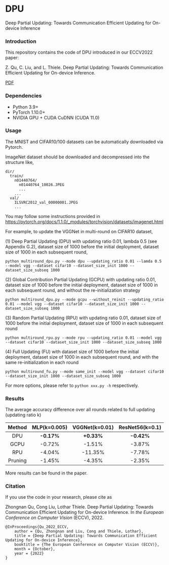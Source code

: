 # DPU

Deep Partial Updating: Towards Communication Efficient Updating for On-device Inference

### Introduction
This repository contains the code of DPU introduced in our ECCV2022 paper:

Z. Qu, C. Liu, and L. Thiele. Deep Partial Updating: Towards Communication Efficient Updating for On-device Inference.  

[PDF](https://arxiv.org/pdf/2007.03071.pdf)

### Dependencies

+ Python 3.9+
+ PyTorch 1.10.0+
+ NVIDIA GPU + CUDA CuDNN (CUDA 11.0)

### Usage

The MNIST and CIFAR10/100 datasets can be automatically downloaded via Pytorch.

ImageNet dataset should be downloaded and decompressed into the structure like,

    dir/
      train/
        n01440764/
          n01440764_10026.JPEG
          ...
        ...
      val/
        ILSVRC2012_val_00000001.JPEG
        ...
You may follow some instructions provided in https://pytorch.org/docs/1.1.0/_modules/torchvision/datasets/imagenet.html

For example, to update the VGGNet in multi-round on CIFAR10 dataset,

(1) Deep Partial Updating (DPU) with updating ratio 0.01, lambda 0.5 (see Appendix G.2), dataset size of 1000 before the initial deployment, dataset size of 1000 in each subsequent round, 

    python multiround_dpu.py --mode dpu --updating_ratio 0.01 --lamda 0.5 --model vgg --dataset cifar10 --dataset_size_init 1000 --dataset_size_subseq 1000

(2) Global Contribution Partial Updating (GCPU) with updating ratio 0.01, dataset size of 1000 before the initial deployment, dataset size of 1000 in each subsequent round, and without the re-initialization strategy

    python multiround_dpu.py --mode gcpu --without_reinit --updating_ratio 0.01 --model vgg --dataset cifar10 --dataset_size_init 1000 --dataset_size_subseq 1000   

(3) Random Partial Updating (RPU) with updating ratio 0.01, dataset size of 1000 before the initial deployment, dataset size of 1000 in each subsequent round    

    python multiround_rpu.py --mode rpu --updating_ratio 0.01 --model vgg --dataset cifar10 --dataset_size_init 1000 --dataset_size_subseq 1000   

(4) Full Updating (FU) with dataset size of 1000 before the initial deployment, dataset size of 1000 in each subsequent round, and with the same re-initialization in each round

    python multiround_fu.py --mode same_init --model vgg --dataset cifar10 --dataset_size_init 1000 --dataset_size_subseq 1000 

For more options, please refer to `python xxx.py -h` respectively.

### Results

The average accuracy difference over all rounds related to full updating (updating ratio k)

Method|MLP(k=0.005)|VGGNet(k=0.01)|ResNet56(k=0.1)
:---:|:---:|:---:|:---:
DPU|**-0.17%**|**+0.33%**|**-0.42%**
GCPU|-0.72%|-1.51%|-3.87%
RPU|-4.04%|-11.35%|-7.78%
Pruning|-1.45%|-4.35%|-2.35%


More results can be found in the paper.


### Citation
If you use the code in your research, please cite as

Zhongnan Qu, Cong Liu, Lothar Thiele. Deep Partial Updating: Towards Communication Efficient Updating for On-device Inference. In *the European Conference on Computer Vision* (ECCV), 2022.

    @InProceedings{Qu_2022_ECCV,
        author = {Qu, Zhongnan and Liu, Cong and Thiele, Lothar},
        title = {Deep Partial Updating: Towards Communication Efficient Updating for On-device Inference},
        booktitle = {The European Conference on Computer Vision (ECCV)},
        month = {October},
        year = {2022}
    }

